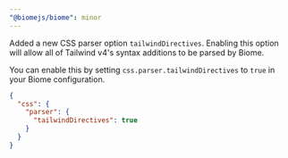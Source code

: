 ```yaml
---
"@biomejs/biome": minor
---
```


Added a new CSS parser option `tailwindDirectives`. Enabling this option will allow all of Tailwind v4's syntax additions to be parsed by Biome.

You can enable this by setting `css.parser.tailwindDirectives` to `true` in your Biome configuration.

```json
{
  "css": {
    "parser": {
      "tailwindDirectives": true
    }
  }
}
```
